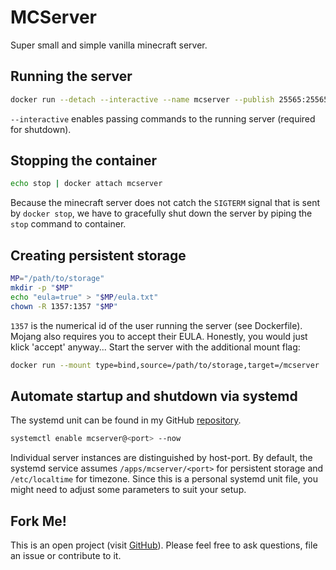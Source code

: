 # MCServer
Super small and simple vanilla minecraft server.

## Running the server
```bash
docker run --detach --interactive --name mcserver --publish 25565:25565 hetsh/mcserver
```
`--interactive` enables passing commands to the running server (required for shutdown).

## Stopping the container
```bash
echo stop | docker attach mcserver
```
Because the minecraft server does not catch the `SIGTERM` signal that is sent by `docker stop`, we have to gracefully shut down the server by piping the `stop` command to container.

## Creating persistent storage
```bash
MP="/path/to/storage"
mkdir -p "$MP"
echo "eula=true" > "$MP/eula.txt"
chown -R 1357:1357 "$MP"
```
`1357` is the numerical id of the user running the server (see Dockerfile).
Mojang also requires you to accept their EULA. Honestly, you would just klick 'accept' anyway...
Start the server with the additional mount flag:
```bash
docker run --mount type=bind,source=/path/to/storage,target=/mcserver ...
```

## Automate startup and shutdown via systemd
The systemd unit can be found in my GitHub [repository](https://github.com/Hetsh/docker-mcserver).
```bash
systemctl enable mcserver@<port> --now
```
Individual server instances are distinguished by host-port.
By default, the systemd service assumes `/apps/mcserver/<port>` for persistent storage and `/etc/localtime` for timezone.
Since this is a personal systemd unit file, you might need to adjust some parameters to suit your setup.

## Fork Me!
This is an open project (visit [GitHub](https://github.com/Hetsh/docker-mcserver)). Please feel free to ask questions, file an issue or contribute to it.